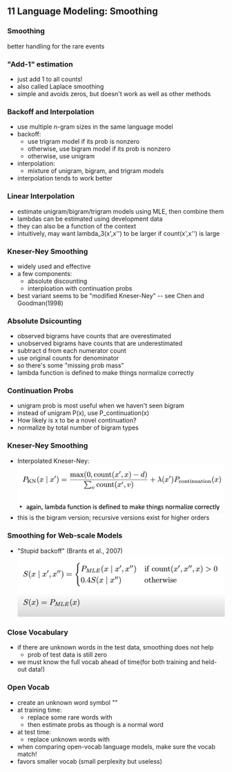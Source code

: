 ## 11 Language Modeling: Smoothing
### Smoothing
better handling for the rare events
### "Add-1" estimation
- just add 1 to all counts!
- also called Laplace smoothing
- simple and avoids zeros, but doesn't work as well as other methods
### Backoff and Interpolation
- use multiple n-gram sizes in the same language model
- backoff:
    - use trigram model if its prob is nonzero
    - otherwise, use bigram model if its prob is nonzero
    - otherwise, use unigram
- interpolation:
    - mixture of unigram, bigram, and trigram models
- interpolation tends to work better
### Linear Interpolation
- estimate unigram/bigram/trigram models using MLE, then combine them
- lambdas can be estimated using development data
- they can also be a function of the context
- intuitively, may want lambda_3(x',x'') to be larger if count(x',x'') is large
### Kneser-Ney Smoothing
- widely used and effective
- a few components:
    - absolute discounting
    - interploation with continuation probs
- best variant seems to be "modified Kneser-Ney" -- see Chen and Goodman(1998)
### Absolute Dsicounting
- observed bigrams have counts that are overestimated
- unobserved bigrams have counts that are underestimated
- subtract d from each numerator count
- use original counts for denominator
- so there's some "missing prob mass"
- lambda function is defined to make things normalize correctly
### Continuation Probs
- unigram prob is most useful when we haven't seen bigram
- instead of unigram P(x), use P_continuation(x)
- How likely is x to be a novel continuation?
- normalize by total number of bigram types
### Kneser-Ney Smoothing
- Interpolated Kneser-Ney:
![Image of Kneser-Ney Smoothing](https://github.com/joyhuan/NLP/blob/main/images/Kneser-Ney.png)
- this is the bigram version; recursive versions exist for higher orders
### Smoothing for Web-scale Models
- "Stupid backoff" (Brants et al., 2007) 
![Image of Stupid backoff](https://github.com/joyhuan/NLP/blob/main/images/stupid_backoff.png)
### Close Vocabulary
- if there are unknown words in the test data, smoothing does not help
    - prob of test data is still zero
- we must know the full vocab ahead of time(for both training and held-out data!)
### Open Vocab
- create an unknown word symbol "<UNK>"
- at training time:
    - replace some rare words with <UNK>
    - then estimate probs as though <UNK> is a normal word
- at test time:
    - replace unknown words with <UNK>
- when comparing open-vocab language models, make sure the vocab match!
- favors smaller vocab (small perplexity but useless)